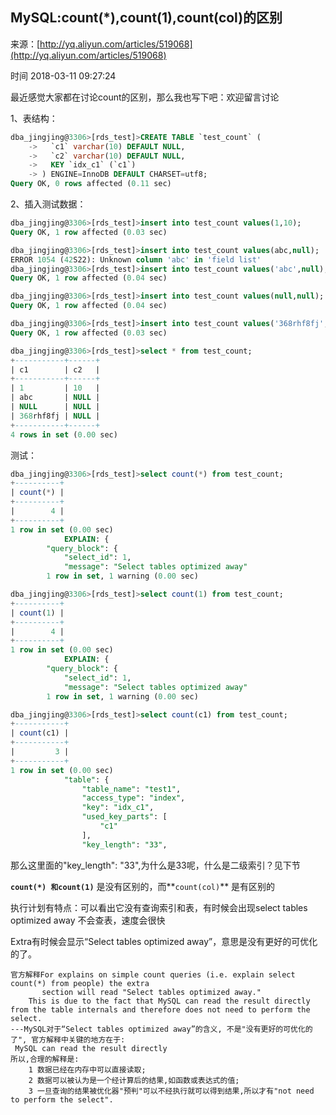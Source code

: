 ## MySQL:count(*),count(1),count(col)的区别

来源：[http://yq.aliyun.com/articles/519068](http://yq.aliyun.com/articles/519068)

时间 2018-03-11 09:27:24

最近感觉大家都在讨论count的区别，那么我也写下吧：欢迎留言讨论

1、表结构：

```sql
dba_jingjing@3306>[rds_test]>CREATE TABLE `test_count` (
    ->   `c1` varchar(10) DEFAULT NULL,
    ->   `c2` varchar(10) DEFAULT NULL,
    ->   KEY `idx_c1` (`c1`)
    -> ) ENGINE=InnoDB DEFAULT CHARSET=utf8;
Query OK, 0 rows affected (0.11 sec)
```

2、插入测试数据：

```sql
dba_jingjing@3306>[rds_test]>insert into test_count values(1,10);
Query OK, 1 row affected (0.03 sec)

dba_jingjing@3306>[rds_test]>insert into test_count values(abc,null);
ERROR 1054 (42S22): Unknown column 'abc' in 'field list'
dba_jingjing@3306>[rds_test]>insert into test_count values('abc',null);
Query OK, 1 row affected (0.04 sec)

dba_jingjing@3306>[rds_test]>insert into test_count values(null,null);
Query OK, 1 row affected (0.04 sec)

dba_jingjing@3306>[rds_test]>insert into test_count values('368rhf8fj',null);
Query OK, 1 row affected (0.03 sec)

dba_jingjing@3306>[rds_test]>select * from test_count;
+-----------+------+
| c1        | c2   |
+-----------+------+
| 1         | 10   |
| abc       | NULL |
| NULL      | NULL |
| 368rhf8fj | NULL |
+-----------+------+
4 rows in set (0.00 sec)
```

测试：

```sql
dba_jingjing@3306>[rds_test]>select count(*) from test_count;
+----------+
| count(*) |
+----------+
|        4 |
+----------+
1 row in set (0.00 sec)
            EXPLAIN: {
        "query_block": {
            "select_id": 1,
            "message": "Select tables optimized away"
        1 row in set, 1 warning (0.00 sec)
```

```sql
dba_jingjing@3306>[rds_test]>select count(1) from test_count;
+----------+
| count(1) |
+----------+
|        4 |
+----------+
1 row in set (0.00 sec)
            EXPLAIN: {
        "query_block": {
            "select_id": 1,
            "message": "Select tables optimized away"
        1 row in set, 1 warning (0.00 sec)
```

```sql
dba_jingjing@3306>[rds_test]>select count(c1) from test_count;
+-----------+
| count(c1) |
+-----------+
|         3 |
+-----------+
1 row in set (0.00 sec)
            "table": {
                "table_name": "test1",
                "access_type": "index",
                "key": "idx_c1",
                "used_key_parts": [
                    "c1"
                ],
                "key_length": "33",
```

那么这里面的"key_length": "33",为什么是33呢，什么是二级索引？见下节


**`count(*) 和count(1)`** 是没有区别的，而**`count(col)`** 是有区别的

执行计划有特点：可以看出它没有查询索引和表，有时候会出现select tables optimized away 不会查表，速度会很快

Extra有时候会显示“Select tables optimized away”，意思是没有更好的可优化的了。

```
官方解释For explains on simple count queries (i.e. explain select count(*) from people) the extra 
       section will read "Select tables optimized away." 
    This is due to the fact that MySQL can read the result directly from the table internals and therefore does not need to perform the select.
---MySQL对于“Select tables optimized away”的含义, 不是"没有更好的可优化的了", 官方解释中关键的地方在于:
 MySQL can read the result directly
所以,合理的解释是: 
    1 数据已经在内存中可以直接读取; 
    2 数据可以被认为是一个经计算后的结果,如函数或表达式的值; 
    3 一旦查询的结果被优化器"预判"可以不经执行就可以得到结果,所以才有"not need to perform the select".
```


